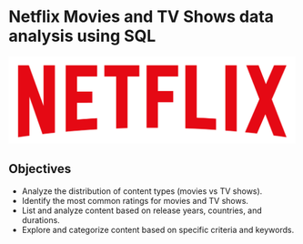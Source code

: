 # Netflix Movies and TV Shows data analysis using SQL
![netflix_logo](https://github.com/KamranRayeen/netflix_sql_project/blob/main/logo.png)
## Objectives

- Analyze the distribution of content types (movies vs TV shows).
- Identify the most common ratings for movies and TV shows.
- List and analyze content based on release years, countries, and durations.
- Explore and categorize content based on specific criteria and keywords.
